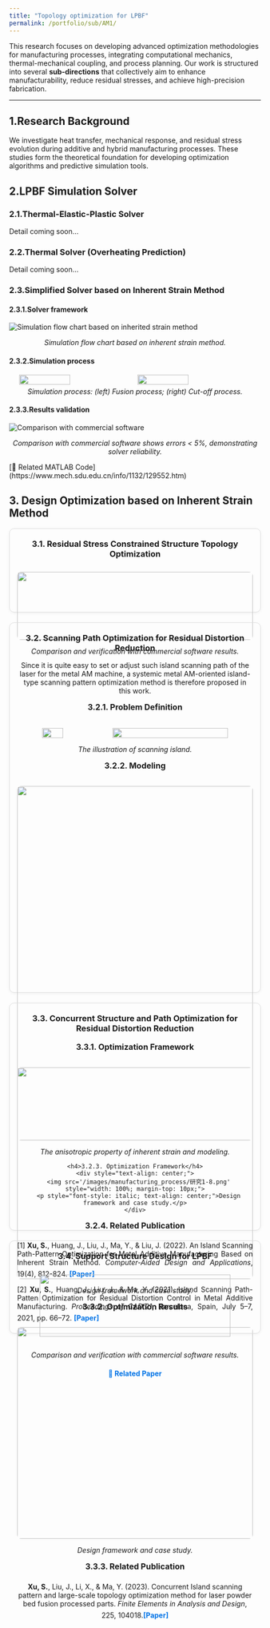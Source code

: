 ```yaml
---
title: "Topology optimization for LPBF"
permalink: /portfolio/sub/AM1/
---
```


<style>
.card-grid {
  display: grid;
  grid-template-columns: repeat(auto-fit, minmax(280px, 1fr));
  gap: 20px;
}
.card {
  padding-top: 0px;   /* 控制卡片内容距离顶部 */
  border: 1px solid #ddd;
  border-radius: 10px;
  padding: 15px;
  box-shadow: 0 2px 6px rgba(0, 0, 0, 0.05);
  text-align: center;
}
.card img {
  width: 100%;
  border-radius: 8px;
}
.card h3 {
  margin-top: 5px;  /* 减小标题和卡片顶部的距离 */
  padding-top: 0;   /* 去掉额外内边距 */
}

.card h4 {
  font-size: 16px;
  margin-top: 10px;
}
.card a {
  display: inline-block;
  margin-top: 6px;
  font-weight: bold;
  text-decoration: none;
  color: #0073e6;
}
.card a:hover {
  color: #0056a3;
}
</style>

This research focuses on developing advanced optimization methodologies for manufacturing processes, integrating computational mechanics, thermal-mechanical coupling, and process planning. Our work is structured into several **sub-directions** that collectively aim to enhance manufacturability, reduce residual stresses, and achieve high-precision fabrication.

---

## 1.Research Background

We investigate heat transfer, mechanical response, and residual stress evolution during additive and hybrid manufacturing processes. These studies form the theoretical foundation for developing optimization algorithms and predictive simulation tools.


## 2.LPBF Simulation Solver
### 2.1.Thermal-Elastic-Plastic Solver
Detail coming soon...
### 2.2.Thermal Solver (Overheating Prediction)
Detail coming soon...
### 2.3.Simplified Solver based on Inherent Strain Method 
#### 2.3.1.Solver framework
![Simulation flow chart based on inherited strain method](/images/manufacturing_process/研究1-1.png)  
<p style="margin-top: 5px; font-style: italic; text-align: center;">Simulation flow chart based on inherent strain method.</p>

#### 2.3.2.Simulation process
<div style="display:flex; justify-content:center; gap:10px; margin-top:15px;">
    <img src='/images/manufacturing_process/Picture3.gif' style="width:45%;">
    <img src='/images/manufacturing_process/Picture5.gif' style="width:45%;">
</div>
<p style="margin-top: 5px; font-style: italic; text-align: center;">Simulation process: (left) Fusion process; (right) Cut-off process.</p>

#### 2.3.3.Results validation
![Comparison with commercial software](/images/manufacturing_process/研究1-3.png)  
<p style="margin-top: 5px; font-style: italic; text-align: center;">Comparison with commercial software shows errors < 5%, demonstrating solver reliability.</p>
[🔗 Related MATLAB Code](https://www.mech.sdu.edu.cn/info/1132/129552.htm)


## 3. Design Optimization based on Inherent Strain Method

<div class="card-grid">

  <!-- 3.1 -->
  <div class="card">
    <h3>3.1. Residual Stress Constrained Structure Topology Optimization</h3>
    <div style="text-align: center;">
      <img src='/images/manufacturing_process/研究1-4.png' style="width: 100%; margin-top: 10px;">
      <p style="font-style: italic; text-align: center;">Comparison and verification with commercial software results.</p>
    </div>
  </div>

  <!-- 3.2 -->
  <div class="card">
    <h3>3.2. Scanning Path Optimization for Residual Distortion Reduction</h3>
    <div class="research-text3">
      <p>
        Since it is quite easy to set or adjust such island scanning path of the laser for the metal AM machine,
        a systemic metal AM-oriented island-type scanning pattern optimization method is therefore proposed in this work.
      </p>
    </div>

<h4>3.2.1. Problem Definition</h4>
    <div style="text-align: center;">
      <div style="display: flex; gap: 0px;">
        <img src='/images/manufacturing_process/图片5.gif' style="width: 30%; margin-top: 10px;">
        <img src='/images/manufacturing_process/图片1.jpg' style="width: 70%; margin-top: 10px;">
      </div>
      <p style="font-style: italic; text-align: center;">The illustration of scanning island.</p>
    </div>

<h4>3.2.2. Modeling</h4>
    <div style="text-align: center;">
      <img src='/images/manufacturing_process/研究1-7.png' style="width: 100%; margin-top: 10px;">
      <p style="font-style: italic; text-align: center;">The anisotropic property of inherent strain and modeling.</p>
    </div>

    <h4>3.2.3. Optimization Framework</h4>
    <div style="text-align: center;">
      <img src='/images/manufacturing_process/研究1-8.png' style="width: 100%; margin-top: 10px;">
      <p style="font-style: italic; text-align: center;">Design framework and case study.</p>
    </div>

<h4>3.2.4. Related Publication</h4>
    <div class="research-text3" style="text-align: justify;">
      <p>
        [1] <strong>Xu, S.</strong>, Huang, J., Liu, J., Ma, Y., & Liu, J. (2022). 
        An Island Scanning Path-Pattern Optimization for Metal Additive Manufacturing Based on Inherent Strain Method. 
        <em>Computer-Aided Design and Applications</em>, 19(4), 812-824. 
        <a href="https://cad-journal.net/files/vol_19/Vol19No4.html" target="_blank">[Paper]</a>
      </p>
      <p>
        [2] <strong>Xu, S.</strong>, Huang, J., Liu, J., & Ma, Y. (2021). 
        Island Scanning Path-Patten Optimization for Residual Distortion Control in Metal Additive Manufacturing.
        <em>Proceedings of CAD’21</em>, Barcelona, Spain, July 5–7, 2021, pp. 66–72. 
        <a href="https://faculty.sustech.edu.cn/wp-content/uploads/2021/10/2022031717455991.pdf" target="_blank">[Paper]</a>
      </p>
    </div>
  </div>

  <!-- 3.3 -->
  <div class="card">
    <h3>3.3. Concurrent Structure and Path Optimization for Residual Distortion Reduction</h3>

<h4>3.3.1. Optimization Framework</h4>
    <div style="text-align: center;">
      <img src='/images/manufacturing_process/研究1-9.png' style="width: 100%; margin-top: 10px;">
      <p style="font-style: italic; text-align: center;">Design framework and case study.</p>
    </div>

<h4>3.3.2. Optimization Results</h4>
    <div style="text-align: center;">
      <img src='/images/manufacturing_process/研究1-10.png' style="width: 100%; margin-top: 10px;">
      <p style="font-style: italic; text-align: center;">Design framework and case study.</p>
    </div>

<h4>3.3.3. Related Publication</h4>
    <div class="research-text3">
      <p>
        <strong>Xu, S.</strong>, Liu, J., Li, X., & Ma, Y. (2023). Concurrent Island scanning pattern and large-scale topology optimization method for laser powder bed fusion processed parts. <em>Finite Elements in Analysis and Design</em>, 225, 104018.<a href="https://www.sciencedirect.com/science/article/pii/S0168874X23001117" target="_blank">[Paper]</a> 
      </p>
    </div>
  </div>

  <!-- 3.4 -->
  <div class="card">
    <h3>3.4. Support Structure Design for LPBF</h3>
    <div style="text-align: center;">
      <img src='/images/manufacturing_process/研究1-6.png' style="width: 90%; margin-top: 10px;">
      <p style="font-style: italic;">Comparison and verification with commercial software results.</p>
    </div>
    <p><a href="https://www.mech.sdu.edu.cn/info/1132/129552.htm" target="_blank">🔗 Related Paper</a></p>
  </div>

</div>
